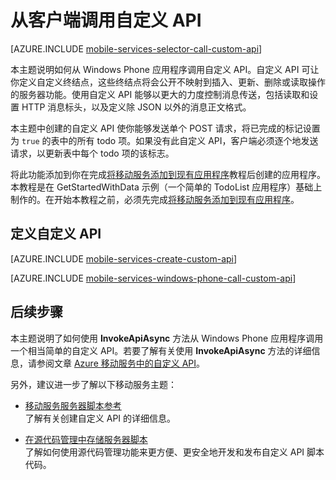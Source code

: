 <properties 
	pageTitle="从 Windows Phone 客户端调用自定义 API — 移动服务" 
	description="了解如何定义自定义 API 以及如何从使用 Azure 移动服务的 Windows Phone 应用程序调用它。" 
	services="mobile-services" 
	documentationCenter="windows" 
	authors="ggailey777" 
	manager="dwrede" 
	editor=""/>

<tags 
	ms.service="mobile-services" 
	ms.date="06/03/2015" 
	wacn.date="07/25/2015"/>

#  从客户端调用自定义 API

[AZURE.INCLUDE [mobile-services-selector-call-custom-api](../includes/mobile-services-selector-call-custom-api.md)]

本主题说明如何从 Windows Phone 应用程序调用自定义 API。自定义 API 可让你定义自定义终结点，这些终结点将会公开不映射到插入、更新、删除或读取操作的服务器功能。使用自定义 API 能够以更大的力度控制消息传送，包括读取和设置 HTTP 消息标头，以及定义除 JSON 以外的消息正文格式。

本主题中创建的自定义 API 使你能够发送单个 POST 请求，将已完成的标记设置为 `true` 的表中的所有 todo 项。如果没有此自定义 API，客户端必须逐个地发送请求，以更新表中每个 todo 项的该标志。

将此功能添加到你在完成[将移动服务添加到现有应用程序](mobile-services-windows-phone-get-started-data)教程后创建的应用程序。本教程是在 GetStartedWithData 示例（一个简单的 TodoList 应用程序）基础上制作的。在开始本教程之前，必须先完成[将移动服务添加到现有应用程序](mobile-services-windows-phone-get-started-data)。

##  <a name="define-custom-api"></a>定义自定义 API

[AZURE.INCLUDE [mobile-services-create-custom-api](../includes/mobile-services-create-custom-api.md)]

[AZURE.INCLUDE [mobile-services-windows-phone-call-custom-api](../includes/mobile-services-windows-phone-call-custom-api.md)]

##  后续步骤

本主题说明了如何使用 **InvokeApiAsync** 方法从 Windows Phone 应用程序调用一个相当简单的自定义 API。若要了解有关使用 **InvokeApiAsync** 方法的详细信息，请参阅文章 [Azure 移动服务中的自定义 API](http://blogs.msdn.com/b/carlosfigueira/archive/2013/06/19/custom-api-in-azure-mobile-services-client-sdks.aspx)。

另外，建议进一步了解以下移动服务主题：

* [移动服务服务器脚本参考]<br/>了解有关创建自定义 API 的详细信息。

* [在源代码管理中存储服务器脚本]<br/>了解如何使用源代码管理功能来更方便、更安全地开发和发布自定义 API 脚本代码。

<!-- Anchors. -->
[Define the custom API]: #define-custom-api
[Update the app to call the custom API]: #update-app
[Test the app]: #test-app
[Next Steps]: #next-steps

<!-- Images. -->


<!-- URLs. -->
[移动服务服务器脚本参考]: /documentation/articles/mobile-services-how-to-use-server-scripts/
[Get started with Mobile Services]: /documentation/articles/mobile-services-windows-phone-get-started/
[Get started with data]: /documentation/articles/mobile-services-windows-phone-get-started-data/
[Get started with authentication]: /documentation/articles/mobile-services-windows-phone-get-started-users/
[Get started with push notifications]: /documentation/articles/mobile-services-windows-phone-get-started-push/

[在源代码管理中存储服务器脚本]: /documentation/articles/mobile-services-store-scripts-source-control

<!---HONumber=HO63-->